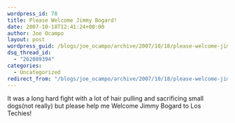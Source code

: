 ```yaml
---
wordpress_id: 78
title: Please Welcome Jimmy Bogard!
date: 2007-10-18T12:41:24+00:00
author: Joe Ocampo
layout: post
wordpress_guid: /blogs/joe_ocampo/archive/2007/10/18/please-welcome-jimmy-bogard.aspx
dsq_thread_id:
  - "262089394"
categories:
  - Uncategorized
redirect_from: "/blogs/joe_ocampo/archive/2007/10/18/please-welcome-jimmy-bogard.aspx/"
---
```

It was a long hard fight with a lot of hair pulling and sacrificing small dogs(not really) but please help&nbsp;me Welcome Jimmy Bogard to Los Techies!&nbsp;&nbsp;
